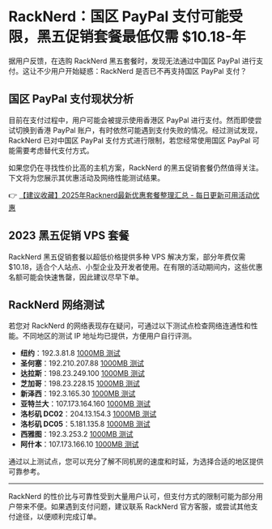 # RackNerd：国区 PayPal 支付可能受限，黑五促销套餐最低仅需 $10.18-年

据用户反馈，在选购 RackNerd 黑五套餐时，发现无法通过中国区 PayPal 进行支付。这让不少用户开始疑惑：RackNerd 是否已不再支持国区 PayPal 支付？

## 国区 PayPal 支付现状分析

目前在支付过程中，用户可能会被提示使用香港区 PayPal 进行支付。然而即使尝试切换到香港 PayPal 账户，有时依然可能遇到支付失败的情况。经过测试发现，RackNerd 已对中国区 PayPal 支付方式进行限制，若您经常使用国区 PayPal 可能需要考虑替代支付方式。

如果您仍在寻找性价比高的主机方案，RackNerd 的黑五促销套餐仍然值得关注。下文将为您展示其优惠活动及网络性能测试结果。

👉 [【建议收藏】2025年Racknerd最新优惠套餐整理汇总 - 每日更新可用活动优惠](https://bit.ly/Rack_Nerd)

## 2023 黑五促销 VPS 套餐

RackNerd 黑五促销套餐以超低价格提供多种 VPS 解决方案，部分年费仅需 $10.18，适合个人站点、小型企业及开发者使用。在有限的活动期间内，这些优惠名额可能会快速售罄，因此建议尽早下单。

## RackNerd 网络测试

若您对 RackNerd 的网络表现存在疑问，可通过以下测试点检查网络连通性和性能。不同地区的测试 IP 地址均已提供，方便用户自行评测。

- **纽约**：192.3.81.8 [1000MB 测试](http://lg-ny.racknerd.com/1000MB.test)
- **圣何塞**：192.210.207.88 [1000MB 测试](http://lg-sj.racknerd.com/1000MB.test)
- **达拉斯**：198.23.249.100 [1000MB 测试](http://lg-dal.racknerd.com/1000MB.test)
- **芝加哥**：198.23.228.15 [1000MB 测试](http://lg-chi.racknerd.com/1000MB.test)
- **新泽西**：192.3.165.30 [1000MB 测试](http://lg-nj.racknerd.com/1000MB.test)
- **亚特兰大**：107.173.164.160 [1000MB 测试](http://lg-atl.racknerd.com/1000MB.test)
- **洛杉矶 DC02**：204.13.154.3 [1000MB 测试](http://lg-lax02.racknerd.com/1000MB.test)
- **洛杉矶 DC05**：5.181.135.8 [1000MB 测试](http://lg-lax05.racknerd.com/1000MB.test)
- **西雅图**：192.3.253.2 [1000MB 测试](http://lg-sea.racknerd.com/1000MB.test)
- **阿什本**：107.173.166.10 [1000MB 测试](http://lg-ash.racknerd.com/1000MB.test)

通过以上测试点，您可以充分了解不同机房的速度和时延，为选择合适的地区提供可靠参考。

---

RackNerd 的性价比与可靠性受到大量用户认可，但支付方式的限制可能为部分用户带来不便。如果遇到支付问题，建议联系 RackNerd 官方客服，或尝试其他支付途径，以便顺利完成订单。